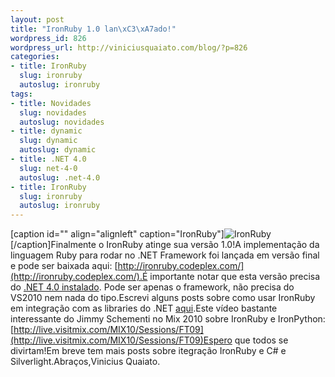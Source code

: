 ```yaml
--- 
layout: post
title: "IronRuby 1.0 lan\xC3\xA7ado!"
wordpress_id: 826
wordpress_url: http://viniciusquaiato.com/blog/?p=826
categories: 
- title: IronRuby
  slug: ironruby
  autoslug: ironruby
tags: 
- title: Novidades
  slug: novidades
  autoslug: novidades
- title: dynamic
  slug: dynamic
  autoslug: dynamic
- title: .NET 4.0
  slug: net-4-0
  autoslug: .net-4.0
- title: IronRuby
  slug: ironruby
  autoslug: ironruby
---
```

[caption id="" align="alignleft" caption="IronRuby"]![IronRuby](http://ironruby.net/@api/deki/site/logo.png "IronRuby")[/caption]Finalmente o IronRuby atinge sua versão 1.0!A implementação da linguagem Ruby para rodar no .NET Framework foi lançada em versão final e pode ser baixada aqui: [http://ironruby.codeplex.com/](http://ironruby.codeplex.com/).É importante notar que esta versão precisa do [.NET 4.0 instalado](http://www.microsoft.com/downloads/details.aspx?FamilyID=9cfb2d51-5ff4-4491-b0e5-b386f32c0992&displaylang=en). Pode ser apenas o framework, não precisa do VS2010 nem nada do tipo.Escrevi alguns posts sobre como usar IronRuby em integração com as libraries do .NET [aqui](http://viniciusquaiato.com/blog/category/ironruby/).Este vídeo bastante interessante do Jimmy Schementi no Mix 2010 sobre IronRuby e IronPython: [http://live.visitmix.com/MIX10/Sessions/FT09](http://live.visitmix.com/MIX10/Sessions/FT09)Espero que todos se divirtam!Em breve tem mais posts sobre itegração IronRuby e C# e Silverlight.Abraços,Vinicius Quaiato.
